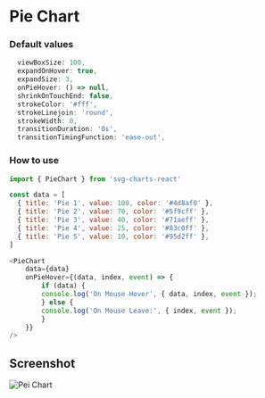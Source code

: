 # Pie Chart

### Default values
```js
  viewBoxSize: 100,
  expandOnHover: true,
  expandSize: 3,
  onPieHover: () => null,
  shrinkOnTouchEnd: false,
  strokeColor: '#fff',
  strokeLinejoin: 'round',
  strokeWidth: 0,
  transitionDuration: '0s',
  transitionTimingFunction: 'ease-out',
```

### How to use
```js
import { PieChart } from 'svg-charts-react'

const data = [
  { title: 'Pie 1', value: 100, color: '#4d8af0' },
  { title: 'Pie 2', value: 70, color: '#5f9cff' },
  { title: 'Pie 3', value: 40, color: '#71aeff' },
  { title: 'Pie 4', value: 25, color: '#83c0ff' },
  { title: 'Pie 5', value: 10, color: '#95d2ff' },
]

<PieChart
    data={data}
    onPieHover={(data, index, event) => {
        if (data) {
        console.log('On Mouse Hover', { data, index, event });
        } else {
        console.log('On Mouse Leave:', { index, event });
        }
    }}
/>
```

## Screenshot
![Pei Chart](https://github.com/kaansey/svg-charts-react/blob/master/screenshots/pie-chart.png?raw=true "Pie Chart")
